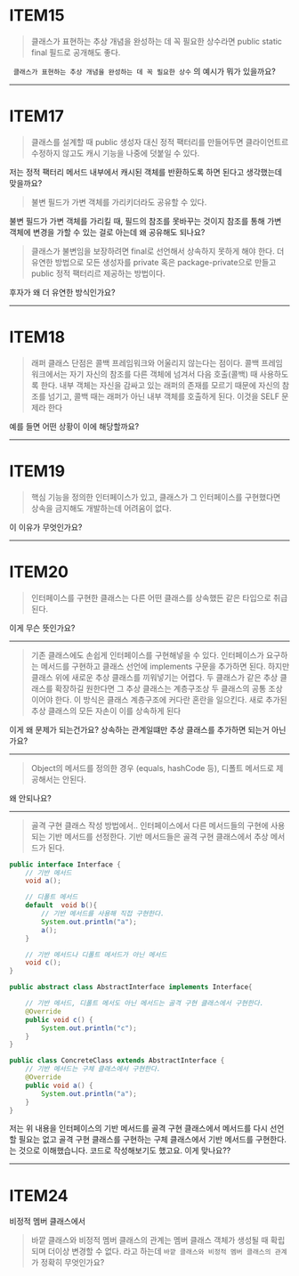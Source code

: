 # ITEM15
> 클래스가 표현하는 추상 개념을 완성하는 데 꼭 필요한 상수라면 public static final 필드로 공개해도 좋다.

` 클래스가 표현하는 추상 개념을 완성하는 데 꼭 필요한 상수` 의 예시가 뭐가 있을까요?

---

# ITEM17
> 클래스를 설계할 때 public 생성자 대신 정적 팩터리를 만들어두면 클라이언트르 수정하지 않고도 캐시 기능을 나중에 덧붙일 수 있다.

 저는 정적 팩터리 메서드 내부에서 캐시된 객체를 반환하도록 하면 된다고 생각했는데 맞을까요?
 
> 불변 필드가 가변 객체를 가리키더라도 공유할 수 있다.

불변 필드가 가변 객체를 가리킬 때, 필드의 참조를 못바꾸는 것이지 참조를 통해 가변 객체에 변경을 가할 수 있는 걸로 아는데 왜 공유해도 되나요?

> 클래스가 불변임을 보장하려면 final로 선언해서 상속하지 못하게 해야 한다. 더 유연한 방법으로 모든 생성자를 private 혹은 package-private으로 만들고 public 정적 팩터리르 제공하는 방법이다.

후자가 왜 더 유연한 방식인가요?

---
 
# ITEM18
> 래퍼 클래스 단점은 콜백 프레임워크와 어울리지 않는다는 점이다. 콜백 프레임워크에서는 자기 자신의 참조를 다른 객체에 넘겨서 다음 호출(콜백) 때 사용하도록 한다. 내부 객체는 자신을 감싸고 있는 래퍼의 존재를 모르기 때문에 자신의 참조를 넘기고, 콜백 때는 래퍼가 아닌 내부 객체를 호출하게 된다. 이것을 SELF 문제라 한다

예를 들면 어떤 상황이 이에 해당할까요?

---

# ITEM19
> 핵심 기능을 정의한 인터페이스가 있고, 클래스가 그 인터페이스를 구현했다면 상속을 금지해도 개발하는데 어려움이 없다.

이 이유가 무엇인가요? 

---

# ITEM20
>  인터페이스를 구현한 클래스는 다른 어떤 클래스를 상속했든 같은 타입으로 취급된다.

이게 무슨 뜻인가요?

---

> 기존 클래스에도 손쉽게 인터페이스를 구현해넣을 수 있다. 인터페이스가 요구하는 메서드를 구현하고 클래스 선언에 implements 구문을 추가하면 된다. 하지만 클래스 위에 새로운 추상 클래스를 끼워넣기는 어렵다. 두 클래스가 같은 추상 클래스를 확장하길 원한다면 그 추상 클래스는 계층구조상 두 클래스의 공통 조상이어야 한다. 이 방식은 클래스 계층구조에 커다란 혼란을 일으킨다. 새로 추가된 추상 클래스의 모든 자손이 이를 상속하게 된다

이게 왜 문제가 되는건가요? 상속하는 관계일떄만 추상 클래스를 추가하면 되는거 아닌가요?

---

> Object의 메서드를 정의한 경우 (equals, hashCode 등), 디폴트 메서드로 제공해서는 안된다.

왜 안되나요?

---

> 골격 구현 클래스 작성 방법에서.. 인터페이스에서 다른 메서드들의 구현에 사용되는 기반 메서드를 선정한다. 기반 메서드들은 골격 구현 클래스에서 추상 메서드가 된다.

```java
public interface Interface {
    // 기반 메서드
    void a();

    // 디폴트 메서드
    default  void b(){
        // 기반 메서드를 사용해 직접 구현한다.
        System.out.println("a");
        a();
    }

    // 기반 메서드나 디폴트 메서드가 아닌 메서드
    void c();
}

public abstract class AbstractInterface implements Interface{

    // 기반 메서드, 디폴트 메서도 아닌 메서드는 골격 구현 클래스에서 구현한다.
    @Override
    public void c() {
        System.out.println("c");
    }
}

public class ConcreteClass extends AbstractInterface {
    // 기반 메서드는 구체 클래스에서 구현한다. 
    @Override
    public void a() {
        System.out.println("a");
    }
}
```
저는 위 내용을 인터페이스의 기반 메서드를 골격 구현 클래스에서 메서드를 다시 선언할 필요는 없고 골격 구현 클래스를 구현하는 구체 클래스에서 기반 메서드를 구현한다. 는 것으로 이해했습니다. 코드로 작성해보기도 했고요. 이게 맞나요??

---

# ITEM24
비정적 멤버 클래스에서
> 바깥 클래스와 비정적 멤버 클래스의 관계는 멤버 클래스 객체가 생성될 때 확립되며 더이상 변경할 수 없다.
라고 하는데 `바깥 클래스와 비정적 멤버 클래스의 관계`가 정확히 무엇인가요?
